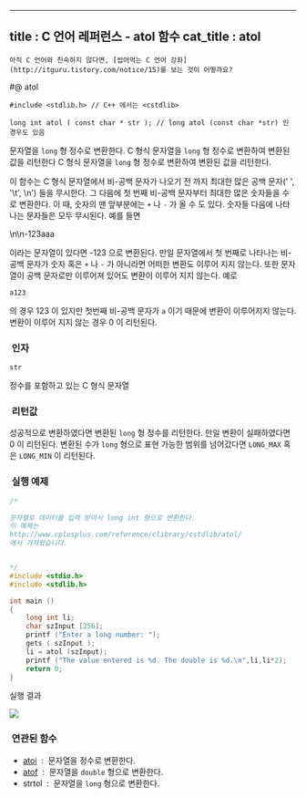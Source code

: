 ----------------
title : C 언어 레퍼런스 - atol 함수
cat_title :  atol
--------------



```warning
아직 C 언어와 친숙하지 않다면, [씹어먹는 C 언어 강좌](http://itguru.tistory.com/notice/15)를 보는 것이 어떻까요?

```

#@ atol

```info
#include <stdlib.h> // C++ 에서는 <cstdlib>

long int atol ( const char * str ); // long atol (const char *str) 인 경우도 있음
```


문자열을 `long` 형 정수로 변환한다.
C 형식 문자열을 `long` 형 정수로 변환하여 변환된 값을 리턴한다 C 형식 문자열을 `long` 형 정수로 변환하여 변환된 값을 리턴한다.

이 함수는 C 형식 문자열에서 비-공백 문자가 나오기 전 까지 최대한 많은 공백 문자(' ', '\t', \n') 들을 무시한다. 그 다음에 첫 번째 비-공백 문자부터 최대한 많은 숫자들을 수로 변환한다. 이 때, 숫자의 맨 앞부분에는 `+` 나 `-` 가 올 수 도 있다. 숫자들 다음에 나타나는 문자들은 모두 무시된다. 예를 들면

\n\n-123aaa

이라는 문자열이 있다면 -123 으로 변환된다.
만일 문자열에서 첫 번째로 나타나는 비-공백 문자가 숫자 혹은 `+` 나 `-` 가 아니라면 어떠한 변환도 이루어 지지 않는다. 또한 문자열이 공백 문자로만 이루어져 있어도 변환이 이루어 지지 않는다. 예로

`a123`

의 경우 123 이 있지만 첫번째 비-공백 문자가 `a` 이기 때문에 변환이 이루어지지 않는다. 변환이 이루어 지지 않는 경우 0 이 리턴된다.



###  인자


`str`

정수를 포함하고 있는 C 형식 문자열



###  리턴값




성공적으로 변환하였다면 변환된 `long` 형 정수를 리턴한다.
만일 변환이 실패하였다면 0 이 리턴된다.
변환된 수가 `long` 형으로 표현 가능한 범위를 넘어갔다면 `LONG_MAX` 혹은 `LONG_MIN` 이 리턴된다.



###  실행 예제


```cpp
/*

문자열로 데이터를 입력 받아서 long int 형으로 변환한다.
이 예제는
http://www.cplusplus.com/reference/clibrary/cstdlib/atol/
에서 가져왔습니다.


*/
#include <stdio.h>
#include <stdlib.h>

int main ()
{
    long int li;
    char szInput [256];
    printf ("Enter a long number: ");
    gets ( szInput );
    li = atol (szInput);
    printf ("The value entered is %d. The double is %d.\n",li,li*2);
    return 0;
}
```


실행 결과


![](http://img1.daumcdn.net/thumb/R1920x0/?fname=http%3A%2F%2Fcfile5.uf.tistory.com%2Fimage%2F1130654A4D414D3E29BE90)





###  연관된 함수

*  [atoi](http://itguru.tistory.com/131)  :  문자열을 정수로 변환한다.
*  [atof](http://itguru.tistory.com/124)  :  문자열을 `double` 형으로 변환한다.
* strtol  :  문자열을 `long` 형으로 변환한다.







